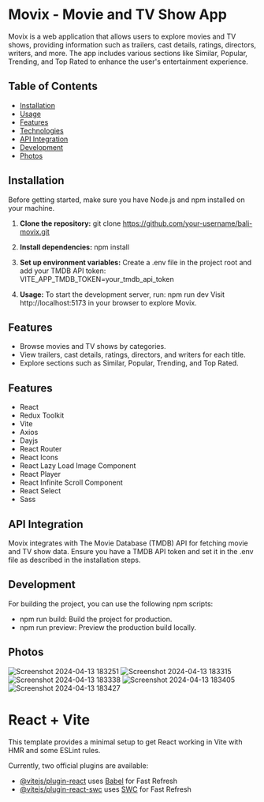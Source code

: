 # Movix - Movie and TV Show App

Movix is a web application that allows users to explore movies and TV shows, providing information such as trailers, cast details, ratings, directors, writers, and more. The app includes various sections like Similar, Popular, Trending, and Top Rated to enhance the user's entertainment experience.

## Table of Contents

- [Installation](#installation)
- [Usage](#usage)
- [Features](#features)
- [Technologies](#technologies)
- [API Integration](#api-integration)
- [Development](#development)
- [Photos](#photos)

## Installation

Before getting started, make sure you have Node.js and npm installed on your machine.

1. **Clone the repository:**
   git clone https://github.com/your-username/bali-movix.git

2. **Install dependencies:**
   npm install

3. **Set up environment variables:** 
   Create a .env file in the project root and add your TMDB API token:
   VITE_APP_TMDB_TOKEN=your_tmdb_api_token
   
4. **Usage:** 
  To start the development server, run:
  npm run dev
  Visit http://localhost:5173 in your browser to explore Movix.

## Features
  - Browse movies and TV shows by categories.
  - View trailers, cast details, ratings, directors, and writers for each title.
  - Explore sections such as Similar, Popular, Trending, and Top Rated.

## Features
   - React
   - Redux Toolkit
   - Vite
   - Axios
   - Dayjs
   - React Router
   - React Icons
   - React Lazy Load Image Component
   - React Player
   - React Infinite Scroll Component
   - React Select
   - Sass

## API Integration
   Movix integrates with The Movie Database (TMDB) API for fetching movie and TV show data. Ensure you have a TMDB API token and set it in the .env file as described in the installation steps.

## Development
   For building the project, you can use the following npm scripts:

   - npm run build: Build the project for production.
   - npm run preview: Preview the production build locally.

## Photos

   ![Screenshot 2024-04-13 183251](https://github.com/tarun6738/bali-movix/assets/118709508/24aca0de-c494-452f-b97d-1dc07099b7a6)
   ![Screenshot 2024-04-13 183315](https://github.com/tarun6738/bali-movix/assets/118709508/4a9239ff-c8ac-4da2-a188-0e6aac702de1)
   ![Screenshot 2024-04-13 183338](https://github.com/tarun6738/bali-movix/assets/118709508/fb6f1a3f-666e-4ed0-8761-c7186a7dd57c)
   ![Screenshot 2024-04-13 183405](https://github.com/tarun6738/bali-movix/assets/118709508/3edb5ed9-04f3-481d-b4d4-61d66337c52c)
   ![Screenshot 2024-04-13 183427](https://github.com/tarun6738/bali-movix/assets/118709508/519361c9-45fe-43b6-bc5d-ee79a0ce7556)

   


# React + Vite

This template provides a minimal setup to get React working in Vite with HMR and some ESLint rules.

Currently, two official plugins are available:

- [@vitejs/plugin-react](https://github.com/vitejs/vite-plugin-react/blob/main/packages/plugin-react/README.md) uses [Babel](https://babeljs.io/) for Fast Refresh
- [@vitejs/plugin-react-swc](https://github.com/vitejs/vite-plugin-react-swc) uses [SWC](https://swc.rs/) for Fast Refresh

